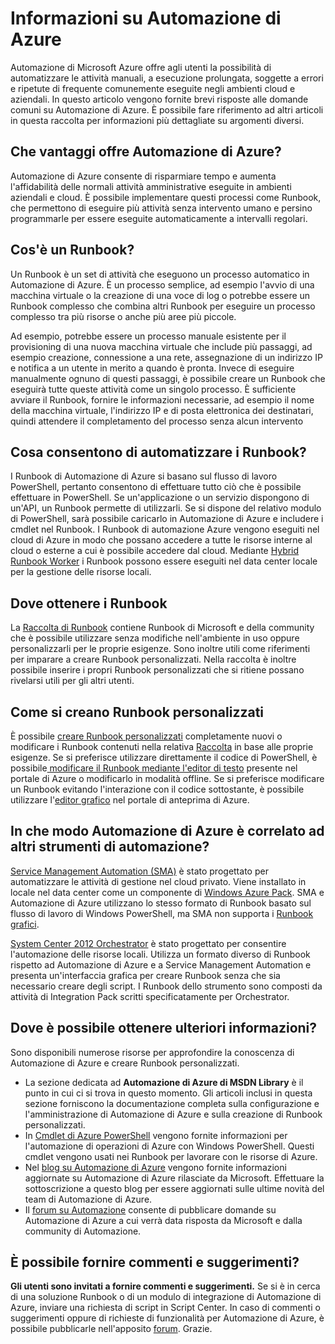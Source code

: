 <properties
	pageTitle="Informazioni su Automazione di Azure"
	description="Informazioni sui vantaggi offerti da Automazione di Azure e risposte alle domande più comuni sul modo in cui è possibile iniziare a creare e utilizzare i Runbook."
	services="automation"
	documentationCenter=""
	authors="bwren"
	manager="stevenka"
	editor=""/>

<tags
	ms.service="automation"
	ms.workload="tbd"
	ms.tgt_pltfrm="na"
	ms.devlang="na"
	ms.topic="get-started-article" 
	ms.date="07/06/2015"
	ms.author="bwren"/>

# Informazioni su Automazione di Azure

Automazione di Microsoft Azure offre agli utenti la possibilità di automatizzare le attività manuali, a esecuzione prolungata, soggette a errori e ripetute di frequente comunemente eseguite negli ambienti cloud e aziendali. In questo articolo vengono fornite brevi risposte alle domande comuni su Automazione di Azure. È possibile fare riferimento ad altri articoli in questa raccolta per informazioni più dettagliate su argomenti diversi.

## Che vantaggi offre Automazione di Azure?

Automazione di Azure consente di risparmiare tempo e aumenta l'affidabilità delle normali attività amministrative eseguite in ambienti aziendali e cloud. È possibile implementare questi processi come Runbook, che permettono di eseguire più attività senza intervento umano e persino programmarle per essere eseguite automaticamente a intervalli regolari.

## Cos'è un Runbook?

Un Runbook è un set di attività che eseguono un processo automatico in Automazione di Azure. È un processo semplice, ad esempio l'avvio di una macchina virtuale o la creazione di una voce di log o potrebbe essere un Runbook complesso che combina altri Runbook per eseguire un processo complesso tra più risorse o anche più aree più piccole.

Ad esempio, potrebbe essere un processo manuale esistente per il provisioning di una nuova macchina virtuale che include più passaggi, ad esempio creazione, connessione a una rete, assegnazione di un indirizzo IP e notifica a un utente in merito a quando è pronta. Invece di eseguire manualmente ognuno di questi passaggi, è possibile creare un Runbook che eseguirà tutte queste attività come un singolo processo. È sufficiente avviare il Runbook, fornire le informazioni necessarie, ad esempio il nome della macchina virtuale, l'indirizzo IP e di posta elettronica dei destinatari, quindi attendere il completamento del processo senza alcun intervento


## Cosa consentono di automatizzare i Runbook?

I Runbook di Automazione di Azure si basano sul flusso di lavoro PowerShell, pertanto consentono di effettuare tutto ciò che è possibile effettuare in PowerShell. Se un'applicazione o un servizio dispongono di un'API, un Runbook permette di utilizzarli. Se si dispone del relativo modulo di PowerShell, sarà possibile caricarlo in Automazione di Azure e includere i cmdlet nel Runbook. I Runbook di automazione Azure vengono eseguiti nel cloud di Azure in modo che possano accedere a tutte le risorse interne al cloud o esterne a cui è possibile accedere dal cloud. Mediante [Hybrid Runbook Worker](automation-hybrid-runbook-worker.md) i Runbook possono essere eseguiti nel data center locale per la gestione delle risorse locali.


## Dove ottenere i Runbook

La [Raccolta di Runbook](http://msdn.microsoft.com/library/azure/dn781422.aspx) contiene Runbook di Microsoft e della community che è possibile utilizzare senza modifiche nell'ambiente in uso oppure personalizzarli per le proprie esigenze. Sono inoltre utili come riferimenti per imparare a creare Runbook personalizzati. Nella raccolta è inoltre possibile inserire i propri Runbook personalizzati che si ritiene possano rivelarsi utili per gli altri utenti.


## Come si creano Runbook personalizzati

È possibile [creare Runbook personalizzati](http://msdn.microsoft.com/library/azure/dn643637.aspx) completamente nuovi o modificare i Runbook contenuti nella relativa [Raccolta](http://msdn.microsoft.com/library/azure/dn781422.aspx) in base alle proprie esigenze. Se si preferisce utilizzare direttamente il codice di PowerShell, è possibile[ modificare il Runbook mediante l'editor di testo](http://msdn.microsoft.com/library/azure/dn879137.aspx) presente nel portale di Azure o modificarlo in modalità offline. Se si preferisce modificare un Runbook evitando l'interazione con il codice sottostante, è possibile utilizzare l'[editor grafico](automation-graphical-authoring-intro.md) nel portale di anteprima di Azure.


## In che modo Automazione di Azure è correlato ad altri strumenti di automazione?

[Service Management Automation (SMA)](http://technet.microsoft.com/library/dn469260.aspx) è stato progettato per automatizzare le attività di gestione nel cloud privato. Viene installato in locale nel data center come un componente di [Windows Azure Pack](http://www.microsoft.com/server-cloud/products/windows-azure-pack/default.aspx). SMA e Automazione di Azure utilizzano lo stesso formato di Runbook basato sul flusso di lavoro di Windows PowerShell, ma SMA non supporta i [Runbook grafici](automation-graphical-authoring-intro.md).

[System Center 2012 Orchestrator](http://technet.microsoft.com/library/hh237242.aspx) è stato progettato per consentire l'automazione delle risorse locali. Utilizza un formato diverso di Runbook rispetto ad Automazione di Azure e a Service Management Automation e presenta un'interfaccia grafica per creare Runbook senza che sia necessario creare degli script. I Runbook dello strumento sono composti da attività di Integration Pack scritti specificatamente per Orchestrator.

## Dove è possibile ottenere ulteriori informazioni?

Sono disponibili numerose risorse per approfondire la conoscenza di Automazione di Azure e creare Runbook personalizzati.

- La sezione dedicata ad **Automazione di Azure di MSDN Library** è il punto in cui ci si trova in questo momento. Gli articoli inclusi in questa sezione forniscono la documentazione completa sulla configurazione e l'amministrazione di Automazione di Azure e sulla creazione di Runbook personalizzati.
- In [Cmdlet di Azure PowerShell](http://msdn.microsoft.com/library/jj156055.aspx) vengono fornite informazioni per l'automazione di operazioni di Azure con Windows PowerShell. Questi cmdlet vengono usati nei Runbook per lavorare con le risorse di Azure.
- Nel [blog su Automazione di Azure](http://azure.microsoft.com/blog/tag/azure-automation) vengono fornite informazioni aggiornate su Automazione di Azure rilasciate da Microsoft. Effettuare la sottoscrizione a questo blog per essere aggiornati sulle ultime novità del team di Automazione di Azure.
- Il [forum su Automazione](http://go.microsoft.com/fwlink/p/?LinkId=390561) consente di pubblicare domande su Automazione di Azure a cui verrà data risposta da Microsoft e dalla community di Automazione.

## È possibile fornire commenti e suggerimenti?

**Gli utenti sono invitati a fornire commenti e suggerimenti.** Se si è in cerca di una soluzione Runbook o di un modulo di integrazione di Automazione di Azure, inviare una richiesta di script in Script Center. In caso di commenti o suggerimenti oppure di richieste di funzionalità per Automazione di Azure, è possibile pubblicarle nell'apposito [forum](http://feedback.windowsazure.com/forums/34192--general-feedback). Grazie.

<!---HONumber=July15_HO3-->